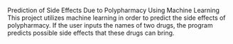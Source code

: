 Prediction of Side Effects Due to Polypharmacy Using Machine Learning
This project utilizes machine learning in order to predict the side effects of polypharmacy. If the user inputs the names of two drugs, the program predicts possible side effects that these drugs can bring.
